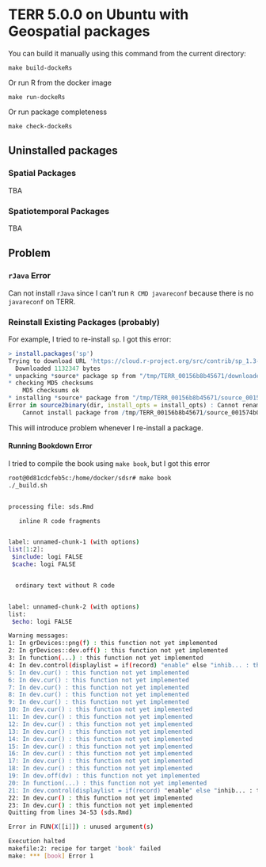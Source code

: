 # TERR 5.0.0 on Ubuntu with Geospatial packages

You can build it manually using this command from the current directory:

`make build-dockeRs`

Or run R from the docker image

`make run-dockeRs`

Or run package completeness

`make check-dockeRs`

## Uninstalled packages

### Spatial Packages

TBA

### Spatiotemporal Packages

TBA

## Problem

### `rJava` Error

Can not install `rJava` since I can't run `R CMD javareconf` because there is no `javareconf` on TERR.

### Reinstall Existing Packages (probably)

For example, I tried to re-install `sp`. I got this error:

```R
> install.packages('sp')
Trying to download URL 'https://cloud.r-project.org/src/contrib/sp_1.3-2.tar.gz' to file '/tmp/TERR_00156b8b45671/downloaded_packages/sp_1.3-2.tar.gz'
  Downloaded 1132347 bytes
* unpacking *source* package sp from "/tmp/TERR_00156b8b45671/downloaded_packages/sp_1.3-2.tar.gz" to "/tmp/TERR_00156b8b45671/source_001574b0dc515"
* checking MD5 checksums
    MD5 checksums ok
* installing *source* package from "/tmp/TERR_00156b8b45671/source_001574b0dc515/sp" to "/home/docker/tibco/site-library"
Error in source2binary(dir, install_opts = install_opts) : Cannot rename old binaryDir from '/home/docker/tibco/site-library/sp' to '/home/docker/tibco/site-library/00LOCK--sp'
    Cannot install package from /tmp/TERR_00156b8b45671/source_001574b0dc515/sp
```
This will introduce problem whenever I re-install a package.

#### Running Bookdown Error

I tried to compile the book using `make book`, but I got this error

```bash
root@0d81cdcfeb5c:/home/docker/sdsr# make book
./_build.sh


processing file: sds.Rmd

   inline R code fragments


label: unnamed-chunk-1 (with options) 
list[1:2]:
 $include: logi FALSE
 $cache: logi FALSE


  ordinary text without R code


label: unnamed-chunk-2 (with options) 
list:
 $echo: logi FALSE

Warning messages:
1: In grDevices::png(f) : this function not yet implemented
2: In grDevices::dev.off() : this function not yet implemented
3: In function(...) : this function not yet implemented
4: In dev.control(displaylist = if(record) "enable" else "inhib... : this function not yet implemented
5: In dev.cur() : this function not yet implemented
6: In dev.cur() : this function not yet implemented
7: In dev.cur() : this function not yet implemented
8: In dev.cur() : this function not yet implemented
9: In dev.cur() : this function not yet implemented
10: In dev.cur() : this function not yet implemented
11: In dev.cur() : this function not yet implemented
12: In dev.cur() : this function not yet implemented
13: In dev.cur() : this function not yet implemented
14: In dev.cur() : this function not yet implemented
15: In dev.cur() : this function not yet implemented
16: In dev.cur() : this function not yet implemented
17: In dev.cur() : this function not yet implemented
18: In dev.cur() : this function not yet implemented
19: In dev.off(dv) : this function not yet implemented
20: In function(...) : this function not yet implemented
21: In dev.control(displaylist = if(record) "enable" else "inhib... : this function not yet implemented
22: In dev.cur() : this function not yet implemented
23: In dev.cur() : this function not yet implemented
Quitting from lines 34-53 (sds.Rmd) 

Error in FUN(X[[i]]) : unused argument(s)

Execution halted
makefile:2: recipe for target 'book' failed
make: *** [book] Error 1

```
